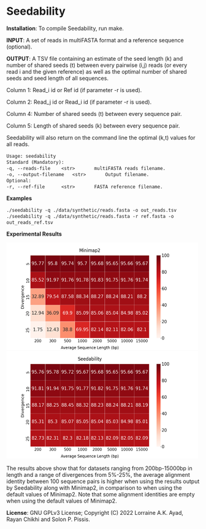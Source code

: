 Seedability
===

<b>Installation</b>: To compile Seedability, run make.

<b>INPUT</b>: A set of reads in multiFASTA format and a reference sequence (optional).

<b>OUTPUT</b>: A TSV file containing an estimate of the seed length (k) and number of shared seeds (t) between every pairwise (i,j) reads (or every read i and the given reference) as well as the optimal number of shared seeds and seed length of all sequences.


Column 1: Read_i id or Ref id (if parameter -r is used).

Column 2: Read_j id or Read_i id (if parameter -r is used).

Column 4: Number of shared seeds (t) between every sequence pair.

Column 5: Length of shared seeds (k) between every sequence pair.

Seedability will also return on the command line the optimal (k,t) values for all reads.

```
Usage: seedability
Standard (Mandatory):
-q, --reads-file	<str>		multiFASTA reads filename. 
-o, --output-filename	<str>		Output filename.
Optional:
-r, --ref-file		<str>		FASTA reference filename.
```

<b>Examples</b>
```
./seedability -q ./data/synthetic/reads.fasta -o out_reads.tsv
./seedability -q ./data/synthetic/reads.fasta -r ref.fasta -o out_reads_ref.tsv
```
<b>Experimental Results</b>

<p float="left">
<img src="https://github.com/lorrainea/Seedability/blob/main/data/synthetic/map-ont_minimap2.png" width="500" height="280" />
<img src="https://github.com/lorrainea/Seedability/blob/main/data/synthetic/map-ont_seedability.png" width="500" height="280" />
</p>

The results above show that for datasets ranging from 200bp-15000bp in length and a range of divergences from 5%-25%, the average alignment identity between 100 sequence pairs is higher when using the results output by Seedability along with Minimap2, in comparison to when using the default values of Minimap2. Note that some alignment identities are empty when using the default values of Minimap2.

<b>License</b>: GNU GPLv3 License; Copyright (C) 2022 Lorraine A.K. Ayad, Rayan Chikhi and Solon P. Pissis.
